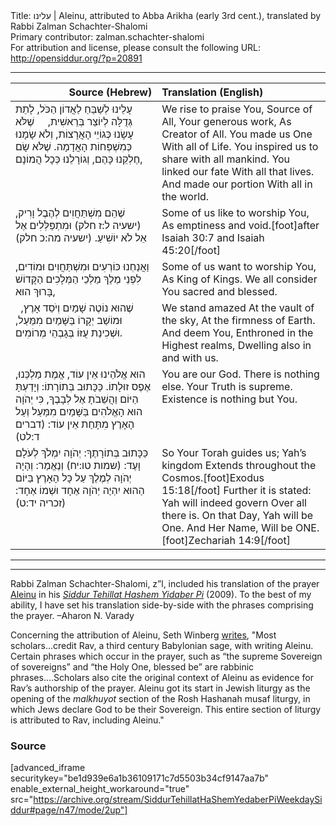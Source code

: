<html>
<head></head>
<body>
Title: עלינו | Aleinu, attributed to Abba Arikha (early 3rd cent.), translated by Rabbi Zalman Schachter-Shalomi<br />
Primary contributor: zalman.schachter-shalomi<br />
For attribution and license, please consult the following URL: <a href="http://opensiddur.org/?p=20891">http://opensiddur.org/?p=20891</a>
<p />
<hr />

<table style="margin-left: auto;margin-right: auto;" class="draggable">
<thead><tr><th id="x" style="text-align: right;">Source (Hebrew)</th><th style="text-align: left;">Translation (English)</th></tr></thead>
<tbody>
<tr><td style="vertical-align:top;" width="46%">
<div class="liturgy"><span lang="he">
עָלֵינוּ לְשַׁבֵּחַ 
לַאֲדוֹן הַכֹּל, 
לָתֵת גְּדֻלָּה 
לְיוֹצֵר בְּרֵאשִׁית, 
&nbsp;
&nbsp;
שֶׁלֹּא עָשָׂנוּ 
כְּגוֹיֵי הָאֲרָצוֹת, 
וְלֹא שָׂמָנוּ 
כְּמִשְׁפְּחוֹת הָאֲדָמָה. 
שֶׁלֹּא שָׂם חֶלְקֵנוּ כָּהֶם, 
וְגוֹרָלֵנוּ כְּכָל הֲמוֹנָם, 
</span></div></td>
 
<td style="vertical-align:top;" width="53%">
<div class="english">
We rise to praise You,
Source of All,
Your generous work, 
As  Creator of All.
You made us One 
With all of Life.
You inspired us to share 
with all mankind.
You linked our fate 
With all that lives.
And made our portion 
With all in the world.
</div></td></tr>


<tr><td style="vertical-align:top;" width="46%">
<div class="liturgy"><span lang="he">
שֶׁהֵם מִשְׁתַּחֲוִים 
לְהֶבֶל וָרִיק, <span class="citation">(ישעיה ל:ז חלק)</span> 
וּמִתְפַּלְּלִים אֶל אֵל לֹא יוֹשִׁיעַ. <span class="citation">(ישעיה מה:כ חלק)</span>
</span></div></td>
 
<td style="vertical-align:top;" width="53%">
<div class="english">
Some of us like to worship You,
As emptiness and void.[foot]after Isaiah 30:7 and Isaiah 45:20[/foot]
</div></td></tr>


<tr><td style="vertical-align:top;" width="46%">
<div class="liturgy"><span lang="he">
וַאֲנַחְנוּ כּוֹרְעִים 
וּמִשְׁתַּחֲוִים וּמוֹדִים, 
לִפְנֵי מֶלֶךְ מַלְכֵי הַמְּלָכִים 
הַקָּדוֹשׁ בָּרוּךְ הוּא, 
</span></div></td>
 
<td style="vertical-align:top;" width="53%">
<div class="english">
Some of us want to worship You,
As King of Kings.
We all consider You 
sacred and blessed.
</div></td></tr>


<tr><td style="vertical-align:top;" width="46%">
<div class="liturgy"><span lang="he">
&nbsp;
שֶׁהוּא נוֹטֶה שָׁמַיִם 
וְיֹסֵד אָרֶץ, 
וּמוֹשַׁב יְקָרוֹ 
בַּשָּׁמַיִם מִמַּעַל, 
וּשְׁכִינַת עֻזּוֹ בְּגָבְהֵי מְרוֹמִים. 
</span></div></td>
 
<td style="vertical-align:top;" width="53%">
<div class="english">
We stand amazed
At the vault of the sky,
At the firmness of Earth.
And deem You,
Enthroned in the Highest realms,
Dwelling also in and with us.
</div></td></tr>


<tr><td style="vertical-align:top;" width="46%">
<div class="liturgy"><span lang="he">
הוּא אֱלֹהֵינוּ 
אֵין עוֹד, 
אֱמֶת מַלְכֵּנוּ, 
אֶפֶס זוּלָתוֹ. 
כַּכָּתוּב בְּתוֹרָתוֹ: 
וְיָדַעְתָּ הַיּוֹם 
וַהֲשֵׁבֹתָ אֶל לְבָבֶךָ, 
כִּי יְהֹוָה הוּא הָאֱלֹהִים 
בַּשָּׁמַיִם מִמַּעַל 
וְעַל הָאָרֶץ מִתָּחַת 
אֵין עוֹד: <span class="citation">(דברים ד:לט)</span>
</span></div></td>
 
<td style="vertical-align:top;" width="53%">
<div class="english">
You are our God.
There is nothing else.
Your Truth is supreme.
Existence is nothing but You.
</div></td></tr>


<tr><td style="vertical-align:top;" width="46%">
<div class="liturgy"><span lang="he">
כַּכָּתוּב בְּתוֹרָתֶךָ: 
יְהֹוָה יִמְלֹךְ
לְעֹלָם וָעֶד: <span class="citation">(שמות טו:יח)</span>
וְנֶאֱמַר: 
וְהָיָה יְהֹוָה לְמֶלֶךְ
 עַל כָּל הָאָרֶץ 
 בַּיּוֹם הַהוּא יִהְיֶה יְהֹוָה אֶחָד
 וּשְׁמוֹ אֶחָד: <span class="citation">(זכריה יד:ט)</span>
</span></div></td>
 
<td style="vertical-align:top;" width="53%">
<div class="english">
So Your Torah guides us;
Yah’s kingdom 
Extends throughout the Cosmos.[foot]Exodus 15:18[/foot]
Further it is stated:
Yah will indeed govern 
Over all there is.
On that Day, Yah will be One.
And Her Name, Will be ONE.[foot]Zechariah 14:9[/foot]
</div></td></tr>
</tbody></table>

<hr />

<hr />

Rabbi Zalman Schachter-Shalomi, z”l, included his translation of the prayer <a href="https://en.wikipedia.org/wiki/Aleinu">Aleinu</a> in his <em><a href="https://opensiddur.org/siddurim/ha-ari/neo-hasidut/reb-zalmans-open-siddur-tehillat-hashem/">Siddur Tehillat Hashem Yidaber Pi</a></em> (2009). To the best of my ability, I have set his translation side-by-side with the phrases comprising the prayer. –Aharon N. Varady

Concerning the attribution of Aleinu, Seth Winberg <a href="https://www.myjewishlearning.com/article/aleinu/">writes</a>, "Most scholars...credit Rav, a third century Babylonian sage, with writing Aleinu. Certain phrases which occur in the prayer, such as “the supreme Sovereign of sovereigns” and “the Holy One, blessed be” are rabbinic phrases....Scholars also cite the original context of Aleinu as evidence for Rav’s authorship of the prayer. Aleinu got its start in Jewish liturgy as the opening of the <em>malkhuyot</em> section of the Rosh Hashanah musaf liturgy, in which Jews declare God to be their Sovereign. This entire section of liturgy is attributed to Rav, including Aleinu."

<h3>Source</h3>

[advanced_iframe securitykey="be1d939e6a1b36109171c7d5503b34cf9147aa7b" enable_external_height_workaround="true" src="https://archive.org/stream/SiddurTehillatHaShemYedaberPiWeekdaySiddur#page/n47/mode/2up"]


</body>
</html>